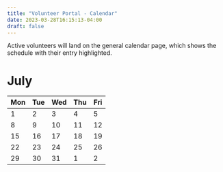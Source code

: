 ```yaml
---
title: "Volunteer Portal - Calendar"
date: 2023-03-28T16:15:13-04:00
draft: false
---
```

<div class="p-2 text-bg-info">
<p>Active volunteers will land on the general calendar page, which shows the schedule with their entry highlighted.</p>
</div>

# July

| Mon | Tue | Wed | Thu | Fri |
| --- | --- | --- | --- | --- |
| 1   | 2   | 3   | 4   | 5   |
| 8   | 9   | 10   | 11   | 12   |
| 15   | 16   | 17   | 18   | 19   |
| 22   | 23   | 24   | 25   | 26   |
| 29   | 30   | 31   | 1   | 2   |

